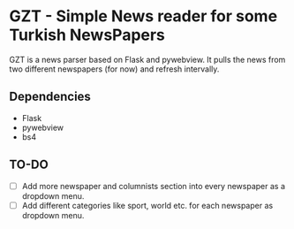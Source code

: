 # GZT - Simple News reader for some Turkish NewsPapers
GZT is a news parser based on Flask and pywebview. It pulls the news from two different newspapers (for now) and refresh intervally.

## Dependencies
* Flask
* pywebview
* bs4

## TO-DO
- [ ] Add more newspaper and columnists section into every newspaper as a dropdown menu.
- [ ] Add different categories like sport, world etc. for each newspaper as dropdown menu.
